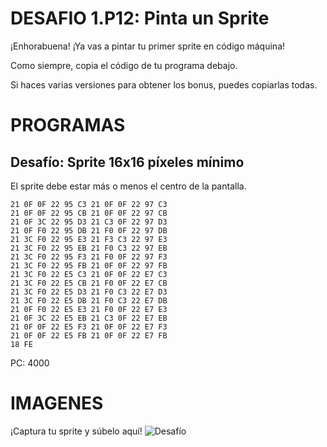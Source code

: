 # DESAFIO 1.P12: Pinta un Sprite

¡Enhorabuena! ¡Ya vas a pintar tu primer sprite en código máquina!

Como siempre, copia el código de tu programa debajo. 

Si haces varias versiones para obtener los bonus, puedes copiarlas todas.

# PROGRAMAS

## Desafío: Sprite 16x16 píxeles mínimo
El sprite debe estar más o menos el centro de la pantalla.
```
21 0F 0F 22 95 C3 21 0F 0F 22 97 C3
21 0F 0F 22 95 CB 21 0F 0F 22 97 CB
21 0F 3C 22 95 D3 21 C3 0F 22 97 D3
21 0F F0 22 95 DB 21 F0 0F 22 97 DB
21 3C F0 22 95 E3 21 F3 C3 22 97 E3
21 3C F0 22 95 EB 21 F0 C3 22 97 EB 
21 3C F0 22 95 F3 21 F0 0F 22 97 F3
21 3C F0 22 95 FB 21 0F 0F 22 97 FB 
21 3C F0 22 E5 C3 21 0F 0F 22 E7 C3
21 3C F0 22 E5 CB 21 F0 0F 22 E7 CB
21 3C F0 22 E5 D3 21 F0 C3 22 E7 D3
21 3C F0 22 E5 DB 21 F0 C3 22 E7 DB
21 0F F0 22 E5 E3 21 F0 0F 22 E7 E3
21 0F 3C 22 E5 EB 21 C3 0F 22 E7 EB
21 0F 0F 22 E5 F3 21 0F 0F 22 E7 F3
21 0F 0F 22 E5 FB 21 0F 0F 22 E7 FB
18 FE
```
PC: 4000

# IMAGENES
¡Captura tu sprite y súbelo aquí!
![Desafío](/tusprite.png)
